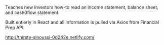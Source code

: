 Teaches new investors how-to read an income statement, balance sheet, and cash0flow statement.


Built entierly in React and all information is pulled via Axios from Financial Prep API.


http://thirsty-sinoussi-0d242e.netlify.com/
